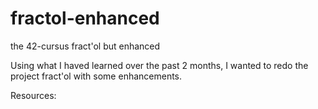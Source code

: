 # fractol-enhanced
the 42-cursus fract'ol but enhanced

Using what I haved learned over the past 2 months, I wanted to redo the project fract'ol with some enhancements.

Resources:
	
